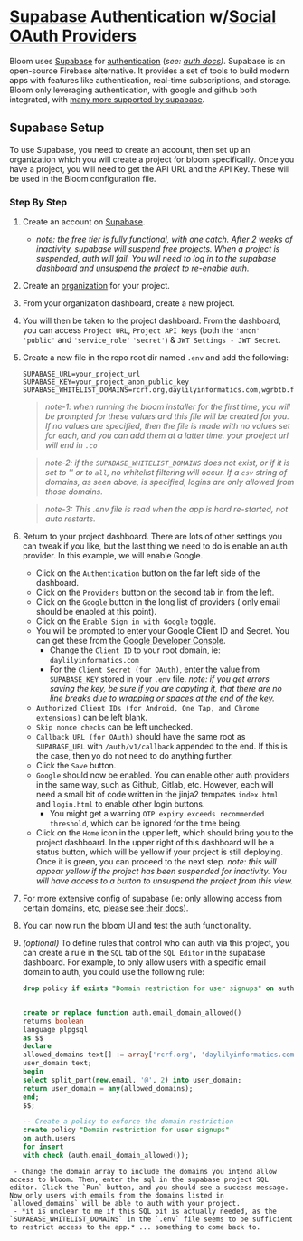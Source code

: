 # [Supabase](https://supabase.com/) Authentication w/[Social OAuth Providers](https://supabase.com/docs/guides/auth/social-login#:~:text=Set%20up%20a%20social%20provider%20with%20Supabase%20Auth%23)
Bloom uses [Supabase](https://supabase.com/) for [authentication](https://supabase.com/auth) (_see: [auth docs](https://supabase.com/docs/guides/auth))_. Supabase is an open-source Firebase alternative. It provides a set of tools to build modern apps with features like authentication, real-time subscriptions, and storage. Bloom only leveraging authentication, with google and github both integrated, with [many more supported by supabase](https://supabase.com/docs/guides/auth/social-login#:~:text=Set%20up%20a%20social%20provider%20with%20Supabase%20Auth%23).

## Supabase Setup
To use Supabase, you need to create an account, then set up an organization which you will create a project for bloom specifically. Once you have a project, you will need to get the API URL and the API Key. These will be used in the Bloom configuration file.

### Step By Step
1. Create an account on [Supabase](https://supabase.com/).
   - _note: the free tier is fully functional, with one catch. After 2 weeks of inactivity, supabase will suspend free projects. When a project is suspended, auth will fail. You will need to log in to the supabase dashboard and unsuspend the project to re-enable auth._
2. Create an [organization](https://supabase.com/dashboard/new) for your project.
3. From your organization dashboard, create a new project.
4. You will then be taken to the project dashboard. From the dashboard, you can access `Project URL`, `Project API keys` (both the `'anon' 'public'` and `'service_role'` `'secret'`) & `JWT Settings - JWT Secret`.
5. Create a new file in the repo root dir named `.env` and add the following:
    ```
    SUPABASE_URL=your_project_url
    SUPABASE_KEY=your_project_anon_public_key
    SUPABASE_WHITELIST_DOMAINS=rcrf.org,daylilyinformatics.com,wgrbtb.farm
    ```
    > _note-1: when running the bloom installer for the first time, you will be prompted for these values and this file will be created for you. If no values are specified, then the file is made with no values set for each, and you can add them at a latter time. your proeject url will end in `.co`_
    
    > _note-2: if the `SUPABASE_WHITELIST_DOMAINS` does not exist, or if it is set to '' or to `all`, no whitelist filtering will occur. If a `csv` string of domains, as seen above, is specified, logins are only allowed from those domains._
    
    > _note-3: This .env file is read when the app is hard re-started, not auto restarts._

1. Return to your project dashboard. There are lots of other settings you can tweak if you like, but the last thing we need to do is enable an auth provider.  In this example, we will enable Google.
   - Click on the `Authentication` button on the far left side of the dashboard.
   - Click on the `Providers` button on the second tab in from the left.
   - Click on the `Google` button in the long list of providers ( only email should be enabled at this point).
   - Click on the `Enable Sign in with Google` toggle.
   - You will be prompted to enter your Google Client ID and Secret. You can get these from the [Google Developer Console](https://console.developers.google.com/).
     - Change the `Client ID` to your root domain, ie: `daylilyinformatics.com`
     - For the `Client Secret (for OAuth)`, enter the value from `SUPABASE_KEY` stored in your `.env` file. _note: if you get errors saving the key, be sure if you are copyting it, that there are no line breaks due to wrapping or spaces at the end of the key._
   - `Authorized Client IDs (for Android, One Tap, and Chrome extensions)` can be left blank.
   - `Skip nonce checks` can be left unchecked.
   - `Callback URL (for OAuth)` should have the same root as `SUPABASE_URL` with `/auth/v1/callback` appended to the end. If this is the case, then yo do not need to do anything further.
   - Click the `Save` button.
   - `Google` should now be enabled. You can enable other auth providers in the same way, such as Github, Gitlab, etc. However, each will need a small bit of code written in the jinja2 tempates `index.html` and `login.html` to enable other login buttons.
     - You might get a warning `OTP expiry exceeds recommended threshold`, which can be ignored for the time being.
   - Click on the `Home` icon in the upper left, which should bring you to the project dashboard. In the upper right of this dashboard will be a status button, which will be yellow if your project is still deploying. Once it is green, you can proceed to the next step. _note: this will appear yellow if the project has been suspended for inactivity.  You will have access to a button to unsuspend the project from this view._
2. For more extensive config of supabase (ie: only allowing access from certain domains, etc, [please see their docs](https://supabase.com/docs)).
3. You can now run the bloom UI and test the auth functionality.
4. _(optional)_ To define rules that control who can auth via this project, you can create a rule in the `SQL` tab of the `SQL Editor` in the supabase dashboard. For example, to only allow users with a specific email domain to auth, you could use the following rule:
    ```sql
    drop policy if exists "Domain restriction for user signups" on auth.users;


    create or replace function auth.email_domain_allowed()
    returns boolean
    language plpgsql
    as $$
    declare
    allowed_domains text[] := array['rcrf.org', 'daylilyinformatics.com', 'wgrbtb.farm'];
    user_domain text;
    begin
    select split_part(new.email, '@', 2) into user_domain;
    return user_domain = any(allowed_domains);
    end;
    $$;

    -- Create a policy to enforce the domain restriction
    create policy "Domain restriction for user signups"
    on auth.users
    for insert
    with check (auth.email_domain_allowed());
```
 - Change the domain array to include the domains you intend allow access to bloom. Then, enter the sql in the supabase project SQL editor. Click the `Run` button, and you should see a success message. Now only users with emails from the domains listed in `allowed_domains` will be able to auth with your project.
 - *it is unclear to me if this SQL bit is actually needed, as the `SUPABASE_WHITELIST_DOMAINS` in the `.env` file seems to be sufficient to restrict access to the app.* ... something to come back to.


